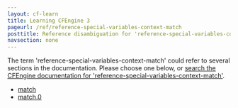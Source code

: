 ```yaml
---
layout: cf-learn
title: Learning CFEngine 3
pageurl: /ref/reference-special-variables-context-match
posttitle: Reference disambiguation for 'reference-special-variables-context-match'
navsection: none
---
```


The term 'reference-special-variables-context-match' could refer to several sections in the documentation. Please choose one below, or
[search the CFEngine documentation for 'reference-special-variables-context-match'](http://cfengine.com/docs/3.5/search.html?q=reference-special-variables-context-match).

- [match](http://cfengine.com/docs/3.5/reference-special-variables-context-match.html#match)
- [match.0](http://cfengine.com/docs/3.5/reference-special-variables-context-match.html#match-0)
